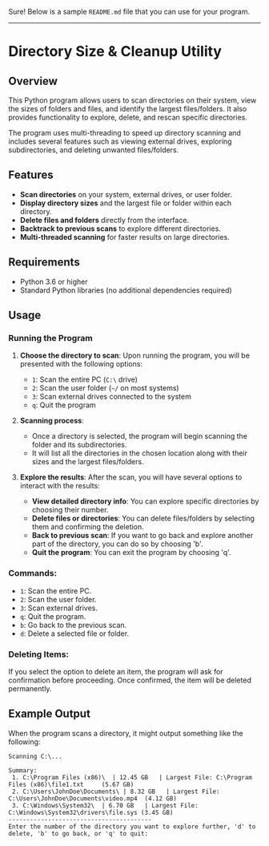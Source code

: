 Sure! Below is a sample `README.md` file that you can use for your program.

---

# Directory Size & Cleanup Utility

## Overview
This Python program allows users to scan directories on their system, view the sizes of folders and files, and identify the largest files/folders. It also provides functionality to explore, delete, and rescan specific directories.

The program uses multi-threading to speed up directory scanning and includes several features such as viewing external drives, exploring subdirectories, and deleting unwanted files/folders.

## Features
- **Scan directories** on your system, external drives, or user folder.
- **Display directory sizes** and the largest file or folder within each directory.
- **Delete files and folders** directly from the interface.
- **Backtrack to previous scans** to explore different directories.
- **Multi-threaded scanning** for faster results on large directories.

## Requirements
- Python 3.6 or higher
- Standard Python libraries (no additional dependencies required)

## Usage

### Running the Program

1. **Choose the directory to scan**:
   Upon running the program, you will be presented with the following options:
   - `1`: Scan the entire PC (`C:\` drive)
   - `2`: Scan the user folder (`~/` on most systems)
   - `3`: Scan external drives connected to the system
   - `q`: Quit the program

2. **Scanning process**:
   - Once a directory is selected, the program will begin scanning the folder and its subdirectories.
   - It will list all the directories in the chosen location along with their sizes and the largest files/folders.

3. **Explore the results**:
   After the scan, you will have several options to interact with the results:
   - **View detailed directory info**: You can explore specific directories by choosing their number.
   - **Delete files or directories**: You can delete files/folders by selecting them and confirming the deletion.
   - **Back to previous scan**: If you want to go back and explore another part of the directory, you can do so by choosing 'b'.
   - **Quit the program**: You can exit the program by choosing 'q'.

### Commands:
- `1`: Scan the entire PC.
- `2`: Scan the user folder.
- `3`: Scan external drives.
- `q`: Quit the program.
- `b`: Go back to the previous scan.
- `d`: Delete a selected file or folder.

### Deleting Items:
If you select the option to delete an item, the program will ask for confirmation before proceeding. Once confirmed, the item will be deleted permanently.

## Example Output

When the program scans a directory, it might output something like the following:

```
Scanning C:\...

Summary:
 1. C:\Program Files (x86)\  | 12.45 GB   | Largest File: C:\Program Files (x86)\file1.txt     (5.67 GB)
 2. C:\Users\JohnDoe\Documents\ | 8.32 GB   | Largest File: C:\Users\JohnDoe\Documents\video.mp4  (4.12 GB)
 3. C:\Windows\System32\  | 6.70 GB   | Largest File: C:\Windows\System32\drivers\file.sys (3.45 GB)
----------------------------------------
Enter the number of the directory you want to explore further, 'd' to delete, 'b' to go back, or 'q' to quit:
```
